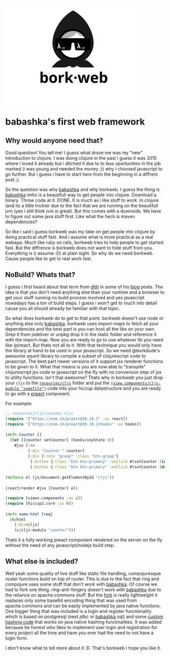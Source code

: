 [<img src="https://github.com/m3tti/borkweb/raw/master/logo/borkweb.svg" alt="Borkweb" width="425px">](https://github.com/m3tti/borkweb)
# babashka's first web framework

## Why would anyone need that?
Good question! You tell me! I guess what drove me was my "new" introduction to clojure. I was doing clojure in the past i guess it was 2015 where i loved it already but i ditched it due to to less oportunities in the job marked (i was young and needed the money ;)) why i choosed javascript to go further. But i guess i have to start here from the beginning in a diffrent post ;). 

So the question was why [babashka](https://babashka.org/) and why borkweb. I guess the thing is [babashka](https://babashka.org/) imho is a beautifull way to get people into clojure. Download a binary. Throw code at it. DONE. It is much as i like stuff to work. In clojure land its a little trickier due to the fact that we are running on the beautifull jvm (yes i still think jvm is great). But this comes with a downside. We have to figure out some java stuff first. Like what the heck is maven dependencies? 

So like i said i guess borkweb was my take on get people into clojure by doing practical stuff fast. And i assume what is more practical as a real webapp. Much like ruby on rails, borkweb tries to help people to get started fast. But the diffrence is borkweb does not want to hide stuff from you. Everything is (i assume :D) at plain sight. So why do we need borkweb. Cause people like to get to real work fast.

## NoBuild? Whats that?
I guess i first heard about that term from [dhh](https://world.hey.com/dhh) in some of his [blog](https://world.hey.com/dhh/you-can-t-get-faster-than-no-build-7a44131c) posts. The idea is that you don't need anything else than your runtime and a browser to get your stuff running no build process involved and yes javascript nowadays has a ton of build steps. I guess i won't get to much into detail cause you all should already be familiar with that topic. 

So what does borkweb do to get to that point. borkweb doesn't use node or anything else only [babashka](https://babashka.org/). 
borkweb uses import-maps to fetch all your dependencies and the best part is you can host all the libs on your own. Grep it from jsdeliver or unpkg drop it in the static folder and reference it with the import-map. Now you are ready to go to use whatever lib you need like (p)react. 
But thats not all to it. With that technique you would only have the library at hand to be used in your javascript. 
So we need @borkdude's awesome squint library to compile a subset of clojurescript code to javascript. The best part newer versions of it support jsx renderer functions to be given to it. What that means is you are now able to "transpile" clojurescript jsx code to javascript on the fly with no conversion step of jsx to utility functions. Isn't that awesome?
Thats why in borkweb you just drop your `cljs` to the [`resources/cljs`](https://github.com/m3tti/borkweb/tree/master/resources/cljs) folder and put the [`(view.components/cljs-module "somefile")`](https://github.com/m3tti/borkweb/blob/5df533f9e7e78b6e9f87ab690afb95ea3a1ca304/src/view/components.clj#L97) code into your hiccup datastructure and you are ready to go with a [preact](https://preactjs.com/) component. 

For example:
``` clojure
;; resources/cljs/counter.cljs
(require '["https://esm.sh/preact@10.19.2" :as react])
(require '["https://esm.sh/preact@10.19.2/hooks" :as hooks])

(defn Counter []
  (let [[counter setCounter] (hooks/useState 0)]
    #jsx [:<>
          [:div "Counter " counter]
          [:div {:role "group" :class "btn-group"}
           [:button {:class "btn btn-primary" :onClick #(setCounter (inc counter))} "+"]
           [:button {:class "btn btn-primary" :onClick #(setCounter (dec counter))} "-"]]]))

(defonce el (js/document.getElementById "cljs"))

(react/render #jsx [Counter] el)
```

``` clojure
(require [views.components :as c])
(require [hiccup2.core :as h])

(defn some-html [req]
  (h/html
    [:div#cljs]
    (c/cljs-module "counter")))
```
Thats it a fully working preact component rendered on the server on the fly without the need of any javascript/nodejs build step.

## What else is included?
Well yeah some quality of live stuff like static file handling, compojuresque router functions build on top of ruuter. This is due to the fact that ring and compojure uses some stuff that don't work with [babashka](https://babashka.org/). Of course we had to fork one thing. ring-anti-forgery doesn't work with [babashka](https://babashka.org/) due to the reliance on apache.commons stuff. But the [fork](https://github.com/m3tti/ring-anti-forgery/) is really lightweight it replaces only some base64 encoding thing that was used from apache.commons and can be easily implemented by java native functions. One bigger thing that was included is a login and register functionality which is based on postgresql (next.jdbc or [babashka](https://babashka.org/) sql) and some [custom hashing code](https://github.com/m3tti/borkweb/blob/master/src/utils/encryption.clj) that works on java native hashing functinalities. It was added because be honest who likes to implement user login and registration for every project all the time and have you ever had the need to not have a login form.

I don't know what to tell more about it :D. That's borkweb i hope you like it.
